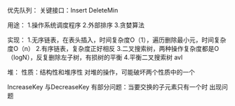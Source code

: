 优先队列：
关键接口：Insert DeleteMin

用途：
1.操作系统调度程序
2.外部排序
3.贪婪算法

实现：
1.无序链表，在表头插入，时间复杂度O（1），遍历删除最小元，时间复杂度O（n）
2.有序链表，复杂度正好相反
3.二叉搜索树，两种操作复杂度都是O（logN），反复删除左子树，有损树的平衡
4.平衡二叉搜索树 avl

堆：
性质：结构性和堆序性
对堆的操作，可能破坏两个性质中的一个

IncreaseKey 与DecreaseKey 有部分问题：当要交换的子元素只有一个时 出现问题
